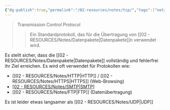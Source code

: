 ```yaml
---
{"dg-publish":true,"permalink":"/02-resources/notes/tcp/","tags":["netzwerk"],"updated":"2024-11-01T00:01:00.000+01:00"}
---
```


>Transmission Control Protocol 
>>Ein Standardprotokoll, das für die Übertragung von [[02 - RESOURCES/Notes/Datenpakete\|Datenpakete]]n verwendet wird.

Es stellt sicher, dass die [[02 - RESOURCES/Notes/Datenpakete\|Datenpakete]] vollständig und fehlerfrei ihr Ziel erreichen.
Es wird oft verwendet für Protokollen wie:
- [[02 - RESOURCES/Notes/HTTP\|HTTP]] / [[02 - RESOURCES/Notes/HTTPS\|HTTPS]] (Web-Browsing)
- [[02 - RESOURCES/Notes/SMTP\|SMTP]](E-Mail)
- [[02 - RESOURCES/Notes/FTP\|FTP]] (Datenübertragung)

Es ist leider etwas langsamer als [[02 - RESOURCES/Notes/UDP\|UDP]]
